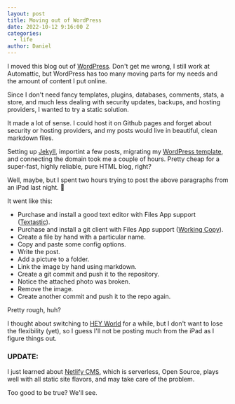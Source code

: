 ```yaml
---
layout: post
title: Moving out of WordPress
date: 2022-10-12 9:16:00 Z
categories:
  - life
author: Daniel
---
```

I moved this blog out of [WordPress](https://wordpress.org/). Don't get me wrong, I still work at Automattic, but WordPress has too many moving parts for my needs and the amount of content I put online.

Since I don't need fancy templates, plugins, databases, comments, stats, a store, and much less dealing with security updates, backups, and hosting providers, I wanted to try a static solution.<!--more-->

It made a lot of sense. I could host it on Github pages and forget about security or hosting providers, and my posts would live in beautiful, clean markdown files.

Setting up [Jekyll](https://jekyllrb.com/), importint a few posts, migrating my [WordPress template](https://github.com/afterxleep/danielbernal_co), and connecting the domain took me a couple of hours. Pretty cheap for a super-fast, highly reliable, pure HTML blog, right?

Well, maybe, but I spent two hours trying to post the above paragraphs from an iPad last night. 🤔

It went like this:

* Purchase and install a good text editor with Files App support ([Textastic](https://www.textasticapp.com/)).
* Purchase and install a git client with Files App support ([Working Copy](https://workingcopy.app/)).
* Create a file by hand with a particular name.
* Copy and paste some config options.
* Write the post.
* Add a picture to a folder.
* Link the image by hand using markdown.
* Create a git commit and push it to the repository.
* Notice the attached photo was broken.
* Remove the image.
* Create another commit and push it to the repo again.

Pretty rough, huh? 

I thought about switching to [HEY World](https://world.hey.com/) for a while, but I don't want to lose the flexibility (yet), so I guess I'll not be posting much from the iPad as I figure things out.

### UPDATE:
I just learned about [Netlify CMS](https://www.netlifycms.org/), which is serverless, Open Source, plays well with all static site flavors, and may take care of the problem.

Too good to be true? We'll see.